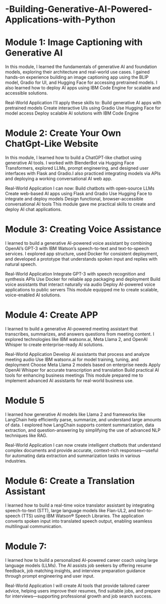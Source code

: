 # -Building-Generative-AI-Powered-Applications-with-Python
# Module 1: Image Captioning with Generative AI
In this module, I learned the fundamentals of generative AI and foundation models, exploring their architecture and real-world use cases. I gained hands-on experience building an image captioning app using the BLIP model, Gradio for UI, and Hugging Face for accessing pretrained models.
I also learned how to deploy AI apps using IBM Code Engine for scalable and accessible solutions.

Real-World Application
I’ll apply these skills to:
Build generative AI apps with pretrained models
Create interactive UIs using Gradio
Use Hugging Face for model access
Deploy scalable AI solutions with IBM Code Engine

# Module 2: Create Your Own ChatGpt-Like Website
In this module, I learned how to build a ChatGPT-like chatbot using generative AI tools. I worked with BlenderBot via Hugging Face Transformers, explored LLMs, prompt engineering, and designed user interfaces with Flask and Gradio.I also practiced integrating models via APIs and deploying a working conversational AI web app.

Real-World Application
I can now:
Build chatbots with open-source LLMs
Create web-based AI apps using Flask and Gradio
Use Hugging Face to integrate and deploy models
Design functional, browser-accessible conversational AI tools
This module gave me practical skills to create and deploy AI chat applications.

# Module 3: Creating Voice Assistance
I learned to build a generative AI-powered voice assistant by combining OpenAI’s GPT-3 with IBM Watson’s speech-to-text and text-to-speech services. I explored app structure, used Docker for consistent deployment, and developed a prototype that understands spoken input and replies with natural speech.

Real-World Application
Integrate GPT-3 with speech recognition and synthesis APIs
Use Docker for reliable app packaging and deployment
Build voice assistants that interact naturally via audio
Deploy AI-powered voice applications to public servers
This module equipped me to create scalable, voice-enabled AI solutions.

# Module 4: Create APP
I learned to build a generative AI-powered meeting assistant that transcribes, summarizes, and answers questions from meeting content. I explored technologies like IBM watsonx.ai, Meta Llama 2, and OpenAI Whisper to create enterprise-ready AI solutions.

Real-World Application
Develop AI assistants that process and analyze meeting audio
Use IBM watsonx.ai for model training, tuning, and deployment
Choose Meta Llama 2 models based on enterprise needs
Apply OpenAI Whisper for accurate transcription and translation
Build practical AI tools for enhancing business meetings
This module prepared me to implement advanced AI assistants for real-world business use.

# Module 5
I learned how generative AI models like Llama 2 and frameworks like LangChain help efficiently parse, summarize, and understand large amounts of data. I explored how LangChain supports content summarization, data extraction, and question-answering by simplifying the use of advanced NLP techniques like RAG.

Real-World Application
I can now create intelligent chatbots that understand complex documents and provide accurate, context-rich responses—useful for automating data extraction and summarization tasks in various industries.

# Module 6: Create a Translation Assistant
 I learned how to build a real-time voice translator assistant by integrating speech-to-text (STT), large language models like Flan-UL2, and text-to-speech (TTS) using IBM Watson® Speech Libraries. The application converts spoken input into translated speech output, enabling seamless multilingual communication.
 
 # Module 7: 
I learned how to build a personalized AI-powered career coach using large language models (LLMs). The AI assists job seekers by offering resume feedback, job matching insights, and interview preparation guidance through prompt engineering and user input.

Real-World Application
I will create AI tools that provide tailored career advice, helping users improve their resumes, find suitable jobs, and prepare for interviews—supporting professional growth and job search success.


